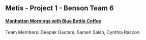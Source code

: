 
## Metis - Project 1 - Benson Team 6

#### <u>Manhattan Mornings with Blue Bottle Coffee</u>

Team Members: 
  Deepak Gautam,
  Sameh Salah,
  Cynthia Rascon.
  
